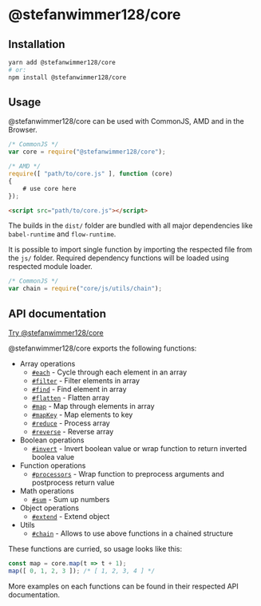 # @stefanwimmer128/core

## Installation

``` bash
yarn add @stefanwimmer128/core
# or:
npm install @stefanwimmer128/core
```

## Usage

@stefanwimmer128/core can be used with CommonJS, AMD and in the Browser.

``` javascript
/* CommonJS */
var core = require("@stefanwimmer128/core");
```

``` javascript
/* AMD */
require([ "path/to/core.js" ], function (core)
{
    # use core here
});
```

``` html
<script src="path/to/core.js"></script>
```

The builds in the `dist/` folder are bundled with all major dependencies like `babel-runtime` and `flow-runtime`.

It is possible to import single function by importing the respected file from the `js/` folder. Required dependency functions will be loaded using respected module loader.

``` javascript
/* CommonJS */
var chain = require("core/js/utils/chain");
```

## API documentation

[Try @stefanwimmer128/core](https://npm.runkit.com/@stefanwimmer128/core)

@stefanwimmer128/core exports the following functions:

- Array operations
    - [`#each`](array/each.md) - Cycle through each element in an array
    - [`#filter`](array/filter.md) - Filter elements in array
    - [`#find`](array/find.md) - Find element in array
    - [`#flatten`](array/flatten.md) - Flatten array
    - [`#map`](array/map.md) - Map through elements in array
    - [`#mapKey`](array/mapKey.md) - Map elements to key
    - [`#reduce`](array/reduce.md) - Process array
    - [`#reverse`](array/reverse.md) - Reverse array
- Boolean operations
    - [`#invert`](boolean/invert.md) - Invert boolean value or wrap function to return inverted boolea value
- Function operations
    - [`#processors`](function/processors.md) - Wrap function to preprocess arguments and postprocess return value
- Math operations
    - [`#sum`](math/sum.md) - Sum up numbers
- Object operations
    - [`#extend`](object/extend.md) - Extend object
- Utils
    - [`#chain`](utils/chain.md) - Allows to use above functions in a chained structure

These functions are curried, so usage looks like this:

``` javascript
const map = core.map(t => t + 1);
map([ 0, 1, 2, 3 ]); /* [ 1, 2, 3, 4 ] */
```

More examples on each functions can be found in their respected API documentation.
